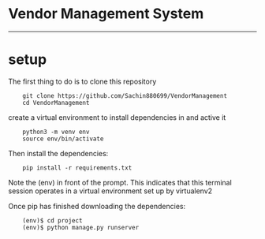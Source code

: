 

# Vendor Management System
___________________________________________________________

# setup

The first thing to do is to clone this repository

        git clone https://github.com/Sachin880699/VendorManagement
        cd VendorManagement

create a virtual environment to install dependencies in and active it

        python3 -m venv env
        source env/bin/activate

Then install the dependencies:

        pip install -r requirements.txt


Note the (env) in front of the prompt. This indicates that this terminal session operates in a virtual environment set up by virtualenv2

Once pip has finished downloading the dependencies:


        (env)$ cd project
        (env)$ python manage.py runserver

